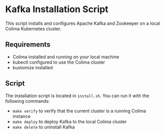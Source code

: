 # Kafka Installation Script

This script installs and configures Apache Kafka and Zookeeper on a local Colima Kubernetes cluster.

## Requirements

* Colima installed and running on your local machine
* kubectl configured to use the Colima cluster
* kustomize installed

## Script

The installation script is located in `install.sh`. You can run it with the following commands:
* `make verify` to verify that the current cluster is a running Colima instance
* `make deploy` to deploy Kafka to the local Colima cluster
* `make delete` to uninstall Kafka

